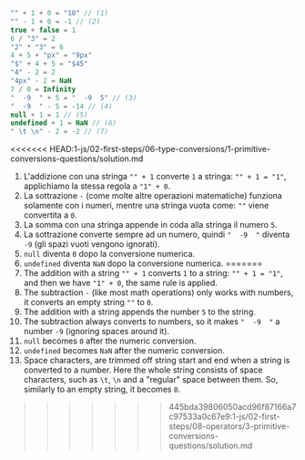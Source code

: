 
```js no-beautify
"" + 1 + 0 = "10" // (1)
"" - 1 + 0 = -1 // (2)
true + false = 1
6 / "3" = 2
"2" * "3" = 6
4 + 5 + "px" = "9px"
"$" + 4 + 5 = "$45"
"4" - 2 = 2
"4px" - 2 = NaN
7 / 0 = Infinity
"  -9  " + 5 = "  -9  5" // (3)
"  -9  " - 5 = -14 // (4)
null + 1 = 1 // (5)
undefined + 1 = NaN // (6)
" \t \n" - 2 = -2 // (7)
```

<<<<<<< HEAD:1-js/02-first-steps/06-type-conversions/1-primitive-conversions-questions/solution.md
1. L'addizione con una stringa `"" + 1` converte `1` a stringa: `"" + 1 = "1"`, applichiamo la stessa regola a `"1" + 0`.
2. La sottrazione `-` (come molte altre operazioni matematiche) funziona solamente con i numeri, mentre una stringa vuota come: `""` viene convertita a `0`.
3. La somma con una stringa appende in coda alla stringa il numero `5`.
4. La sottrazione converte sempre ad un numero, quindi `"  -9  "` diventa `-9` (gli spazi vuoti vengono ignorati).
5. `null` diventa `0` dopo la conversione numerica.
6. `undefined` diventa `NaN` dopo la conversione numerica.
=======
1. The addition with a string `"" + 1` converts `1` to a string: `"" + 1 = "1"`, and then we have `"1" + 0`, the same rule is applied.
2. The subtraction `-` (like most math operations) only works with numbers, it converts an empty string `""` to `0`.
3. The addition with a string appends the number `5` to the string.
4. The subtraction always converts to numbers, so it makes `"  -9  "` a number `-9` (ignoring spaces around it).
5. `null` becomes `0` after the numeric conversion.
6. `undefined` becomes `NaN` after the numeric conversion.
7. Space characters, are trimmed off string start and end when a string is converted to a number. Here the whole string consists of space characters, such as `\t`, `\n` and a "regular" space between them. So, similarly to an empty string, it becomes `0`.
>>>>>>> 445bda39806050acd96f87166a7c97533a0c67e9:1-js/02-first-steps/08-operators/3-primitive-conversions-questions/solution.md
